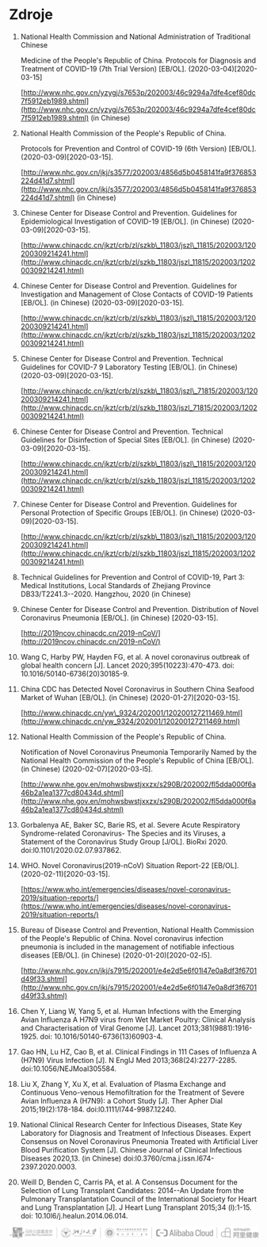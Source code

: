 # Zdroje

1. National Health Commission and National Administration of Traditional Chinese

   Medicine of the People's Republic of China. Protocols for Diagnosis and Treatment of COVID-19 \(7th Trial Version\) \[EB/OL\]. \(2020-03-04\)\[2020-03-15\]

   [http://www.nhc.gov.cn/yzygj/s7653p/202003/46c9294a7dfe4cef80dc7f5912eb1989.shtml](http://www.nhc.gov.cn/yzygj/s7653p/202003/46c9294a7dfe4cef80dc7f5912eb1989.shtml) \(in Chinese\)

2. National Health Commission of the People's Republic of China.

   Protocols for Prevention and Control of COVID-19 \(6th Version\) \[EB/OL\]. \(2020-03-09\)\[2020-03-15\].

   [http://www.nhc.gov.cn/jkj/s3577/202003/4856d5b0458141fa9f376853224d41d7.shtml](http://www.nhc.gov.cn/jkj/s3577/202003/4856d5b0458141fa9f376853224d41d7.shtml) \(in Chinese\)

3. Chinese Center for Disease Control and Prevention. Guidelines for Epidemiological Investigation of COVID-19 \[EB/OL\]. \(in Chinese\) \(2020-03-09\)\[2020-03-15\].

   [http://www.chinacdc.cn/jkzt/crb/zl/szkb\_11803/jszl\_11815/202003/120200309214241.html](http://www.chinacdc.cn/jkzt/crb/zl/szkb_11803/jszl_11815/202003/120200309214241.html)

4. Chinese Center for Disease Control and Prevention. Guidelines for Investigation and Management of Close Contacts of COVID-19 Patients \[EB/OL\]. \(in Chinese\) \(2020-03-09\)\[2020-03-15\].

   [http://www.chinacdc.cn/jkzt/crb/zl/szkb\_11803/jszl\_11815/202003/120200309214241.html](http://www.chinacdc.cn/jkzt/crb/zl/szkb_11803/jszl_11815/202003/120200309214241.html)

5. Chinese Center for Disease Control and Prevention. Technical Guidelines for COVID-7 9 Laboratory Testing \[EB/OL\]. \(in Chinese\) \(2020-03-09\)\[2020-03-15\].

   [http://www.chinacdc.cn/jkzt/crb/zl/szkb\_11803/jszl\_71815/202003/120200309214241.html](http://www.chinacdc.cn/jkzt/crb/zl/szkb_11803/jszl_71815/202003/120200309214241.html)

6. Chinese Center for Disease Control and Prevention. Technical Guidelines for Disinfection of Special Sites \[EB/OL\]. \(in Chinese\) \(2020-03-09\)\[2020-03-15\].

   [http://www.chinacdc.cn/jkzt/crb/zl/szkb\_11803/jszl\_11815/202003/120200309214241.html](http://www.chinacdc.cn/jkzt/crb/zl/szkb_11803/jszl_11815/202003/120200309214241.html)

7. Chinese Center for Disease Control and Prevention. Guidelines for Personal Protection of Specific Groups \[EB/OL\]. \(in Chinese\) \(2020-03-09\)\[2020-03-15\].

   [http://www.chinacdc.cn/jkzt/crb/zl/szkb\_11803/jszl\_11815/202003/120200309214241.html](http://www.chinacdc.cn/jkzt/crb/zl/szkb_11803/jszl_11815/202003/120200309214241.html)

8. Technical Guidelines for Prevention and Control of COVID-19, Part 3: Medical Institutions, Local Standards of Zhejiang Province DB33/T2241.3--2020. Hangzhou, 2020 \(in Chinese\)
9. Chinese Center for Disease Control and Prevention. Distribution of Novel Coronavirus Pneumonia \[EB/OL\]. \(in Chinese\) \[2020-03-15\].

   [http://2019ncov.chinacdc.cn/2019-nCoV/](http://2019ncov.chinacdc.cn/2019-nCoV/)

10. Wang C, Harby PW, Hayden FG, et al. A novel coronavirus outbreak of global health concern \[J\]. Lancet 2020;395\(10223\):470-473. doi: 10.1016/50140-6736\(20\)30185-9.
11. China CDC has Detected Novel Coronavirus in Southern China Seafood Market of Wuhan \[EB/OL\]. \(in Chinese\) \(2020-01-27\)\[2020-03-15\].

    [http://www.chinacdc.cn/yw\_9324/202001/120200127211469.html](http://www.chinacdc.cn/yw_9324/202001/120200127211469.html)

12. National Health Commission of the People's Republic of China.

    Notification of Novel Coronavirus Pneumonia Temporarily Named by the National Health Commission of the People's Republic of China \[EB/OL\]. \(in Chinese\) \(2020-02-07\)\[2020-03-l5\].

    [http://www.nhe.gov.en/mohwsbwstjxxzx/s290B/202002/fl5dda000f6a46b2a1ea1377cd80434d.shtml](http://www.nhe.gov.en/mohwsbwstjxxzx/s290B/202002/fl5dda000f6a46b2a1ea1377cd80434d.shtml)

13. Gorbalenya AE, Baker SC, Barie RS, et al. Severe Acute Respiratory Syndrome-related Coronavirus- The Species and its Viruses, a Statement of the Coronavirus Study Group \[J/OL\]. BioRxi 2020. doi:l0.1101/2020.02.07.937862.
14. WHO. Novel Coronavirus\(2019-nCoV\) Situation Report-22 \[EB/OL\]. \(2020-02-11\)\[2020-03-15\].

    [https://www.who.int/emergencies/diseases/novel-coronavirus-2019/situation-reports/](https://www.who.int/emergencies/diseases/novel-coronavirus-2019/situation-reports/)

15. Bureau of Disease Control and Prevention, National Health Commission of the People's Republic of China. Novel coronavirus infection pneumonia is included in the management of notifiable infectious diseases \[EB/OL\]. \(in Chinese\) \(2020-01-20\)\[2020-02-l5\].

    [http://www.nhc.gov.cn/jkj/s7915/202001/e4e2d5e6f01l47e0a8df3f6701d49f33.shtml](http://www.nhc.gov.cn/jkj/s7915/202001/e4e2d5e6f01l47e0a8df3f6701d49f33.shtml)

16. Chen Y, Liang W, Yang 5, et al. Human Infections with the Emerging Avian Influenza A H7N9 virus from Wet Market Poultry: Clinical Analysis and Characterisation of Viral Genome \[J\]. Lancet 2013;381\(9881\):1916-1925. doi: 10.1016/50140-6736\(13\)60903-4.
17. Gao HN, Lu HZ, Cao B, et al. Clinical Findings in 111 Cases of Influenza A \(H7N9\) Virus Infection \[J\]. N EnglJ Med 2013;368\(24\):2277-2285. doi:10.1056/NEJMoal305584.
18. Liu X, Zhang Y, Xu X, et al. Evaluation of Plasma Exchange and Continuous Veno-venous Hemofiltration for the Treatment of Severe Avian Influenza A \(H7N9\): a Cohort Study \[J\]. Ther Apher Dial 2015;19\(2\):178-184. doi:l0.1111/l744-9987.12240.
19. National Clinical Research Center for Infectious Diseases, State Key Laboratory for Diagnosis and Treatment of Infectious Diseases. Expert Consensus on Novel Coronavirus Pneumonia Treated with Artificial Liver Blood Purification System \[J\]. Chinese Journal of Clinical Infectious Diseases 2020,13. \(in Chinese\) doi:l0.3760/cma.j.issn.l674-2397.2020.0003.
20. Weill D, Benden C, Carris PA, et al. A Consensus Document for the Selection of Lung Transplant Candidates: 2014--An Update from the Pulmonary Transplantation Council of the International Society for Heart and Lung Transplantation \[J\]. J Heart Lung Transplant 2015;34 \(l\):1-15. doi: 10.10l6/j.healun.2014.06.014.



![](../.gitbook/assets/credits_bar.png)


